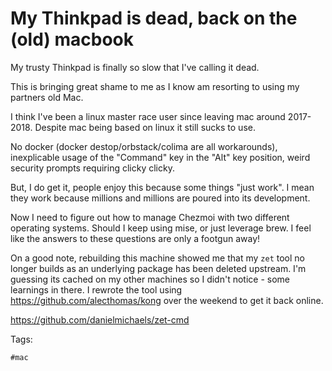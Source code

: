 # My Thinkpad is dead, back on the (old) macbook

My trusty Thinkpad is finally so slow that I've calling it dead.

This is bringing great shame to me as I know am resorting to using my partners old Mac.

I think I've been a linux master race user since leaving mac around 2017-2018. Despite mac
being based on linux it still sucks to use. 

No docker (docker destop/orbstack/colima are all workarounds), inexplicable usage of the "Command" key in the "Alt" key position, weird security prompts requiring clicky clicky.

But, I do get it, people enjoy this because some things "just work". I mean they work because millions and millions are poured into its development.

Now I need to figure out how to manage Chezmoi with two different operating systems. Should I keep using mise, or just leverage brew. I feel like the answers to these questions are only a footgun away!

On a good note, rebuilding this machine showed me that my `zet` tool no longer builds as an underlying package has been deleted upstream. I'm guessing its cached on my other machines so I didn't notice - some learnings in there. I rewrote the tool using <https://github.com/alecthomas/kong> over the weekend to get it back online.

<https://github.com/danielmichaels/zet-cmd>

Tags:

    #mac 
